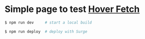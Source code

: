 # Simple page to test [Hover Fetch](https://github.com/nickFalcone/hover-fetch)

```bash
$ npm run dev     # start a local build

$ npm run deploy  # deploy with Surge
```